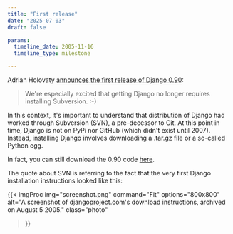 ```yaml
---
title: "First release"
date: "2025-07-03"
draft: false

params:
  timeline_date: 2005-11-16
  timeline_type: milestone

---
```


Adrian Holovaty [announces the first release of Django 0.90](https://www.djangoproject.com/weblog/2005/nov/16/firstrelease/):

<blockquote>We're especially excited that getting Django no longer requires installing Subversion. :-)</blockquote>

In this context, it's important to understand that distribution of Django had worked through Subversion (SVN), a pre-decessor to Git.
At this point in time, Django is not on PyPi nor GitHub (which didn't exist until 2007). Instead, installing Django involves downloading a .tar.gz file or a so-called Python egg.

In fact, you can still download the 0.90 code [here](http://www.djangoproject.com/download/0.90/tarball/).

The quote about SVN is referring to the fact that the very first Django installation instructions looked like this:

{{< imgProc
img="screenshot.png"
command="Fit"
options="800x800"
alt="A screenshot of djangoproject.com's download instructions, archived on August 5 2005."
class="photo"
>}}
